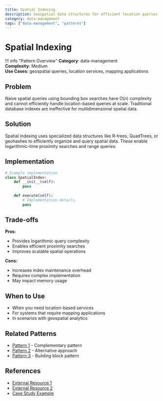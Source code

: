```yaml
---
title: Spatial Indexing
description: Geospatial data structures for efficient location queries
category: data-management
tags: ["data-management", "patterns"]
---
```


# Spatial Indexing

!!! info "Pattern Overview"
    **Category**: data-management  
    **Complexity**: Medium  
    **Use Cases**: geospatial queries, location services, mapping applications

## Problem

Naive spatial queries using bounding box searches have O(n) complexity and cannot efficiently handle location-based queries at scale. Traditional database indexes are ineffective for multidimensional spatial data.

## Solution

Spatial indexing uses specialized data structures like R-trees, QuadTrees, or geohashes to efficiently organize and query spatial data. These enable logarithmic-time proximity searches and range queries.

## Implementation

```python
# Example implementation
class SpatialIndex:
    def __init__(self):
        pass
    
    def execute(self):
        # Implementation details
        pass
```

## Trade-offs

**Pros:**
- Provides logarithmic query complexity
- Enables efficient proximity searches
- Improves scalable spatial operations

**Cons:**
- Increases index maintenance overhead
- Requires complex implementation
- May impact memory usage

## When to Use

- When you need location-based services
- For systems that require mapping applications
- In scenarios with geospatial analytics

## Related Patterns

- [Pattern 1](../related-pattern-1.md) - Complementary pattern
- [Pattern 2](../related-pattern-2.md) - Alternative approach
- [Pattern 3](../related-pattern-3.md) - Building block pattern

## References

- [External Resource 1](#)
- [External Resource 2](#)
- [Case Study Example](../../architects-handbook/case-studies/example.md)
